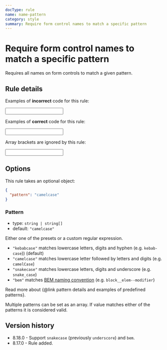 ```yaml
---
docType: rule
name: name-pattern
category: style
summary: Require form control names to match a specific pattern
---
```


# Require form control names to match a specific pattern

Requires all names on form controls to match a given pattern.

## Rule details

Examples of **incorrect** code for this rule:

<validate name="incorrect" rules="name-pattern">
    <input name="foo-bar">
</validate>

Examples of **correct** code for this rule:

<validate name="correct" rules="name-pattern">
    <input name="fooBar">
</validate>

Array brackets are ignored by this rule:

<validate name="array-brackets" rules="name-pattern">
    <input name="fooBar[]">
</validate>

## Options

This rule takes an optional object:

```json
{
  "pattern": "camelcase"
}
```

### Pattern

- type: `string | string[]`
- default: `"camelcase"`

Either one of the presets or a custom regular expression.

- `"kebabcase"` matches lowercase letters, digits and hyphen (e.g. `kebab-case`)) (default)
- `"camelcase"` matches lowercase letter followed by letters and digits (e.g. `camelCase`)
- `"snakecase"` matches lowercase letters, digits and underscore (e.g. `snake_case`)
- `"bem"` matches [BEM naming convention](https://getbem.com/naming/) (e.g. `block__elem--modifier`)

Read more about {@link pattern details and examples of predefined patterns}.

Multiple patterns can be set as an array.
If value matches either of the patterns it is considered valid.

## Version history

- 8.18.0 - Support `snakecase` (previously `underscore`) and `bem`.
- 8.17.0 - Rule added.
